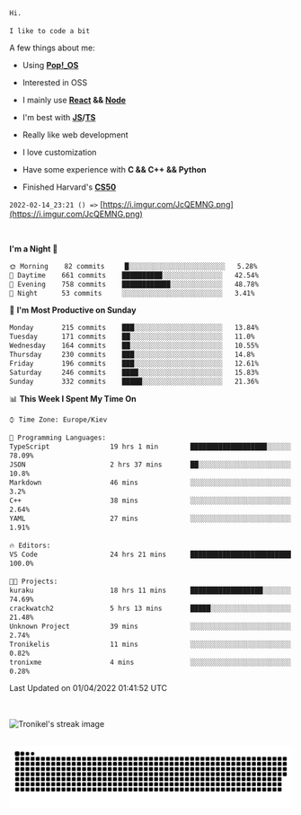```
Hi.

I like to code a bit
```

A few things about me:

-   Using **[Pop!\_OS](https://pop.system76.com/)**

-   Interested in OSS

-   I mainly use **[React](https://reactjs.org/) && [Node](https://nodejs.org/en/)**

-   I'm best with **[JS](https://www.javascript.com/)/[TS](https://www.typescriptlang.org/)**

-   Really like web development

-   I love customization

-   Have some experience with **C && C++ && Python**

-   Finished Harvard's **[CS50](https://cs50.harvard.edu)**

`2022-02-14_23:21 () =>` [https://i.imgur.com/JcQEMNG.png](https://i.imgur.com/JcQEMNG.png)

<br>

<!--START_SECTION:waka-->
**I'm a Night 🦉** 

```text
🌞 Morning    82 commits     █░░░░░░░░░░░░░░░░░░░░░░░░   5.28% 
🌆 Daytime    661 commits    ██████████░░░░░░░░░░░░░░░   42.54% 
🌃 Evening    758 commits    ████████████░░░░░░░░░░░░░   48.78% 
🌙 Night      53 commits     ░░░░░░░░░░░░░░░░░░░░░░░░░   3.41%

```
📅 **I'm Most Productive on Sunday** 

```text
Monday       215 commits    ███░░░░░░░░░░░░░░░░░░░░░░   13.84% 
Tuesday      171 commits    ██░░░░░░░░░░░░░░░░░░░░░░░   11.0% 
Wednesday    164 commits    ██░░░░░░░░░░░░░░░░░░░░░░░   10.55% 
Thursday     230 commits    ███░░░░░░░░░░░░░░░░░░░░░░   14.8% 
Friday       196 commits    ███░░░░░░░░░░░░░░░░░░░░░░   12.61% 
Saturday     246 commits    ████░░░░░░░░░░░░░░░░░░░░░   15.83% 
Sunday       332 commits    █████░░░░░░░░░░░░░░░░░░░░   21.36%

```


📊 **This Week I Spent My Time On** 

```text
⌚︎ Time Zone: Europe/Kiev

💬 Programming Languages: 
TypeScript               19 hrs 1 min        ███████████████████░░░░░░   78.09% 
JSON                     2 hrs 37 mins       ██░░░░░░░░░░░░░░░░░░░░░░░   10.8% 
Markdown                 46 mins             ░░░░░░░░░░░░░░░░░░░░░░░░░   3.2% 
C++                      38 mins             ░░░░░░░░░░░░░░░░░░░░░░░░░   2.64% 
YAML                     27 mins             ░░░░░░░░░░░░░░░░░░░░░░░░░   1.91%

🔥 Editors: 
VS Code                  24 hrs 21 mins      █████████████████████████   100.0%

🐱‍💻 Projects: 
kuraku                   18 hrs 11 mins      ██████████████████░░░░░░░   74.69% 
crackwatch2              5 hrs 13 mins       █████░░░░░░░░░░░░░░░░░░░░   21.48% 
Unknown Project          39 mins             ░░░░░░░░░░░░░░░░░░░░░░░░░   2.74% 
Tronikelis               11 mins             ░░░░░░░░░░░░░░░░░░░░░░░░░   0.82% 
tronixme                 4 mins              ░░░░░░░░░░░░░░░░░░░░░░░░░   0.28%

```


 Last Updated on 01/04/2022 01:41:52 UTC
<!--END_SECTION:waka-->

<br>

<p><img align="center" src="https://github-readme-streak-stats.herokuapp.com/?user=Tronikelis&theme=dark" alt="Tronikel's streak image" /></p>

<br>

<img title="" src="https://raw.githubusercontent.com/Tronikelis/Tronikelis/output/github-contribution-grid-snake.svg" alt="very cool snake thingey" data-align="left">
